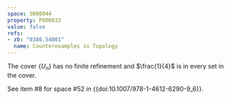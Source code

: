 ```yaml
---
space: S000044
property: P000033
value: false
refs:
- zb: "0386.54001"
  name: Counterexamples in Topology
---
```


The cover $\{U_n\}$ has no finite refinement and $\frac{1}{4}$ is in every set in the cover.

See item #8 for space #52 in {{doi:10.1007/978-1-4612-6290-9_6}}.
